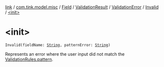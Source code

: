 [link](../../../../../index.md) / [com.tink.model.misc](../../../../index.md) / [Field](../../../index.md) / [ValidationResult](../../index.md) / [ValidationError](../index.md) / [Invalid](index.md) / [&lt;init&gt;](./-init-.md)

# &lt;init&gt;

`Invalid(fieldName: `[`String`](https://kotlinlang.org/api/latest/jvm/stdlib/kotlin/-string/index.html)`, patternError: `[`String`](https://kotlinlang.org/api/latest/jvm/stdlib/kotlin/-string/index.html)`)`

Represents an error where the user input did not match the [ValidationRules.pattern](../../../-validation-rules/pattern.md).

